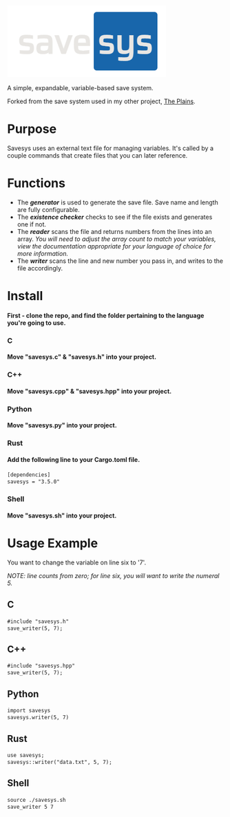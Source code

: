 ![Logo](https://github.com/draumaz/savesys/blob/main/logo.png?raw=true "Logo")

A simple, expandable, variable-based save system.

Forked from the save system used in my other project, [The Plains](https://github.com/draumaz/plains).

# Purpose

Savesys uses an external text file for managing variables. It's called by a couple commands that create files that you can later reference.

# Functions

- The ***generator*** is used to generate the save file. Save name and length are fully configurable.
- The ***existence checker*** checks to see if the file exists and generates one if not.
- The ***reader*** scans the file and returns numbers from the lines into an array. *You will need to adjust the array count to match your variables, view the documentation appropriate for your language of choice for more information.*
- The ***writer*** scans the line and new number you pass in, and writes to the file accordingly.

# Install

#### First - clone the repo, and find the folder pertaining to the language you're going to use.

### C

#### Move "savesys.c" & "savesys.h" into your project.

### C++

#### Move "savesys.cpp" & "savesys.hpp" into your project.

### Python

#### Move "savesys.py" into your project.

### Rust

#### Add the following line to your Cargo.toml file.
```
[dependencies]
savesys = "3.5.0"
```
### Shell

#### Move "savesys.sh" into your project.

# Usage Example

You want to change the variable on line six to '7'.

*NOTE: line counts from zero; for line six, you will want to write the numeral 5.*

## C

```
#include "savesys.h"
save_writer(5, 7);
```

## C++

```
#include "savesys.hpp"
save_writer(5, 7);
```

## Python

```
import savesys
savesys.writer(5, 7)
```

## Rust

```
use savesys;
savesys::writer("data.txt", 5, 7);
```

## Shell

```
source ./savesys.sh
save_writer 5 7
```

